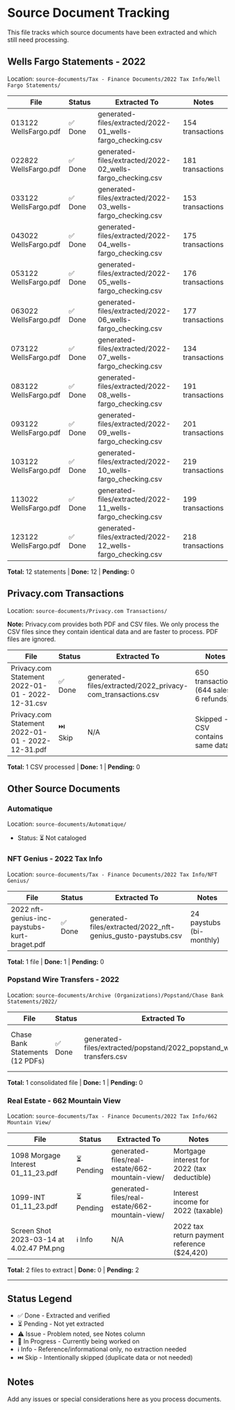 # Source Document Tracking

This file tracks which source documents have been extracted and which still need processing.

## Wells Fargo Statements - 2022

Location: `source-documents/Tax - Finance Documents/2022 Tax Info/Well Fargo Statements/`

| File | Status | Extracted To | Notes |
|------|--------|--------------|-------|
| 013122 WellsFargo.pdf | ✅ Done | generated-files/extracted/2022-01_wells-fargo_checking.csv | 154 transactions |
| 022822 WellsFargo.pdf | ✅ Done | generated-files/extracted/2022-02_wells-fargo_checking.csv | 181 transactions |
| 033122 WellsFargo.pdf | ✅ Done | generated-files/extracted/2022-03_wells-fargo_checking.csv | 153 transactions |
| 043022 WellsFargo.pdf | ✅ Done | generated-files/extracted/2022-04_wells-fargo_checking.csv | 175 transactions |
| 053122 WellsFargo.pdf | ✅ Done | generated-files/extracted/2022-05_wells-fargo_checking.csv | 176 transactions |
| 063022 WellsFargo.pdf | ✅ Done | generated-files/extracted/2022-06_wells-fargo_checking.csv | 177 transactions |
| 073122 WellsFargo.pdf | ✅ Done | generated-files/extracted/2022-07_wells-fargo_checking.csv | 134 transactions |
| 083122 WellsFargo.pdf | ✅ Done | generated-files/extracted/2022-08_wells-fargo_checking.csv | 191 transactions |
| 093122 WellsFargo.pdf | ✅ Done | generated-files/extracted/2022-09_wells-fargo_checking.csv | 201 transactions |
| 103122 WellsFargo.pdf | ✅ Done | generated-files/extracted/2022-10_wells-fargo_checking.csv | 219 transactions |
| 113022 WellsFargo.pdf | ✅ Done | generated-files/extracted/2022-11_wells-fargo_checking.csv | 199 transactions |
| 123122 WellsFargo.pdf | ✅ Done | generated-files/extracted/2022-12_wells-fargo_checking.csv | 218 transactions |

**Total:** 12 statements | **Done:** 12 | **Pending:** 0

## Privacy.com Transactions

Location: `source-documents/Privacy.com Transactions/`

**Note:** Privacy.com provides both PDF and CSV files. We only process the CSV files since they contain identical data and are faster to process. PDF files are ignored.

| File | Status | Extracted To | Notes |
|------|--------|--------------|-------|
| Privacy.com Statement 2022-01-01 - 2022-12-31.csv | ✅ Done | generated-files/extracted/2022_privacy-com_transactions.csv | 650 transactions (644 sales, 6 refunds) |
| Privacy.com Statement 2022-01-01 - 2022-12-31.pdf | ⏭️ Skip | N/A | Skipped - CSV contains same data |

**Total:** 1 CSV processed | **Done:** 1 | **Pending:** 0

## Other Source Documents

### Automatique
Location: `source-documents/Automatique/`
- Status: ⏳ Not cataloged

### NFT Genius - 2022 Tax Info
Location: `source-documents/Tax - Finance Documents/2022 Tax Info/NFT Genius/`

| File | Status | Extracted To | Notes |
|------|--------|--------------|-------|
| 2022 nft-genius-inc-paystubs-kurt-braget.pdf | ✅ Done | generated-files/extracted/2022_nft-genius_gusto-paystubs.csv | 24 paystubs (bi-monthly) |

**Total:** 1 file | **Done:** 1 | **Pending:** 0

### Popstand Wire Transfers - 2022
Location: `source-documents/Archive (Organizations)/Popstand/Chase Bank Statements/2022/`

| File | Status | Extracted To | Notes |
|------|--------|--------------|-------|
| Chase Bank Statements (12 PDFs) | ✅ Done | generated-files/extracted/popstand/2022_popstand_wire-transfers.csv | 62 wire transfers consolidated from Chase statements |

**Total:** 1 consolidated file | **Done:** 1 | **Pending:** 0

### Real Estate - 662 Mountain View
Location: `source-documents/Tax - Finance Documents/2022 Tax Info/662 Mountain View/`

| File | Status | Extracted To | Notes |
|------|--------|--------------|-------|
| 1098 Morgage Interest 01_11_23.pdf | ⏳ Pending | generated-files/real-estate/662-mountain-view/ | Mortgage interest for 2022 (tax deductible) |
| 1099-INT 01_11_23.pdf | ⏳ Pending | generated-files/real-estate/662-mountain-view/ | Interest income for 2022 (taxable) |
| Screen Shot 2023-03-14 at 4.02.47 PM.png | ℹ️ Info | N/A | 2022 tax return payment reference ($24,420) |

**Total:** 2 files to extract | **Done:** 0 | **Pending:** 2

---

## Status Legend
- ✅ Done - Extracted and verified
- ⏳ Pending - Not yet extracted
- ⚠️ Issue - Problem noted, see Notes column
- 🔄 In Progress - Currently being worked on
- ℹ️ Info - Reference/informational only, no extraction needed
- ⏭️ Skip - Intentionally skipped (duplicate data or not needed)

## Notes
Add any issues or special considerations here as you process documents.
